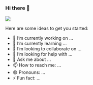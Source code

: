 ### Hi there 👋

![](https://media-exp1.licdn.com/dms/image/C4D16AQF5lialgQqxCQ/profile-displaybackgroundimage-shrink_200_800/0/1583947138651?e=1625702400&v=beta&t=m5UPM8Ka4hLNvHFwVyRCE66RSBHzdD-zcb-atyz32ds)

Here are some ideas to get you started:

- 🔭 I’m currently working on ...
- 🌱 I’m currently learning ...
- 👯 I’m looking to collaborate on ...
- 🤔 I’m looking for help with ...
- 💬 Ask me about ...
- 📫 How to reach me: ...
- 😄 Pronouns: ...
- ⚡ Fun fact: ...

